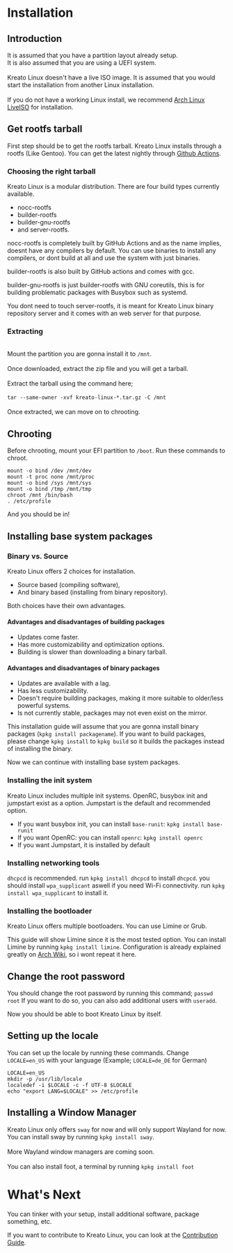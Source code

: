 # Installation

## Introduction 
It is assumed that you have a partition layout already setup.
<br>It is also assumed that you are using a UEFI system.</br>
<br>Kreato Linux doesn't have a live ISO image. It is assumed that you would start the installation from another Linux installation.</br>
<br>If you do not have a working Linux install, we recommend [Arch Linux LiveISO](https://archlinux.org/download/) for installation.</br>

## Get rootfs tarball
First step should be to get the rootfs tarball. Kreato Linux installs through a rootfs (Like Gentoo). You can get the latest nightly through [Github Actions](https://github.com/kreatolinux/src/actions/workflows/build-rootfs.yml?query=is%3Asuccess).

### Choosing the right tarball
Kreato Linux is a modular distribution. There are four build types currently available.

* nocc-rootfs
* builder-rootfs
* builder-gnu-rootfs
* and server-rootfs.

nocc-rootfs is completely built by GitHub Actions and as the name implies, doesnt have any compilers by default. You can use binaries to install any compilers, or dont build at all and use the system with just binaries.

builder-rootfs is also built by GitHub actions and comes with gcc.

builder-gnu-rootfs is just builder-rootfs with GNU coreutils, this is for building problematic packages with Busybox such as systemd.

You dont need to touch server-rootfs, it is meant for Kreato Linux binary repository server and it comes with an web server for that purpose.

### Extracting
<br>Mount the partition you are gonna install it to `/mnt`.</br>
<br>Once downloaded, extract the zip file and you will get a tarball.</br>
<br>Extract the tarball using the command here;</br>
<br>`tar --same-owner -xvf kreato-linux-*.tar.gz -C /mnt`</br>
<br>Once extracted, we can move on to chrooting.</br>

## Chrooting
Before chrooting, mount your EFI partition to `/boot`.
Run these commands to chroot.

```
mount -o bind /dev /mnt/dev
mount -t proc none /mnt/proc
mount -o bind /sys /mnt/sys
mount -o bind /tmp /mnt/tmp
chroot /mnt /bin/bash
. /etc/profile
```

And you should be in! 

## Installing base system packages

### Binary vs. Source
Kreato Linux offers 2 choices for installation.
* Source based (compiling software),
* And binary based (installing from binary repository).

Both choices have their own advantages.

#### Advantages and disadvantages of building packages
* Updates come faster.
* Has more customizability and optimization options.
* Building is slower than downloading a binary tarball.

#### Advantages and disadvantages of binary packages
* Updates are available with a lag.
* Has less customizability.
* Doesn't require building packages, making it more suitable to older/less powerful systems.
* Is not currently stable, packages may not even exist on the mirror.

This installation guide will assume that you are gonna install binary packages (`kpkg install packagename`). If you want to build packages, please change `kpkg install` to `kpkg build` so it builds the packages instead of installing the binary.

Now we can continue with installing base system packages.

### Installing the init system
Kreato Linux includes multiple init systems. OpenRC, busybox init and jumpstart exist as a option. Jumpstart is the default and recommended option. 

* If you want busybox init, you can install `base-runit`: `kpkg install base-runit`
* If you want OpenRC: you can install `openrc`: `kpkg install openrc`
* If you want Jumpstart, it is installed by default

### Installing networking tools
`dhcpcd` is recommended. run `kpkg install dhcpcd` to install `dhcpcd`.
you should install `wpa_supplicant` aswell if you need Wi-Fi connectivity. run `kpkg install wpa_supplicant` to install it.

<!---
### Building the kernel
You can either build your own kernel or use Kreato Linux's kernel, that uses Arch Linux's kernel configuration.
It is recommended to build your own kernel, since it will be much more minimal and will compile faster.
You can run `kpkg install linux-arch` to install the prebuilt kernel.
As for building your own kernel, you can check out [This video](https://www.youtube.com/watch?v=NVWVHiLx1sU).
-->

### Installing the bootloader
Kreato Linux offers multiple bootloaders.
You can use Limine or Grub.

This guide will show Limine since it is the most tested option.
You can install Limine by running `kpkg install limine`.
Configuration is already explained greatly on [Arch Wiki](https://wiki.archlinux.org/title/Limine), so i wont repeat it here.

## Change the root password
You should change the root password by running this command;
`passwd root`
If you want to do so, you can also add additional users with `useradd`.

Now you should be able to boot Kreato Linux by itself.

## Setting up the locale
You can set up the locale by running these commands. Change `LOCALE=en_US` with your language (Example; `LOCALE=de_DE` for German)

```
LOCALE=en_US
mkdir -p /usr/lib/locale
localedef -i $LOCALE -c -f UTF-8 $LOCALE
echo "export LANG=$LOCALE" >> /etc/profile
```

## Installing a Window Manager
Kreato Linux only offers `sway` for now and will only support Wayland for now.
<br>You can install sway by running `kpkg install sway`.</br>
<br>More Wayland window managers are coming soon.</br>
<br>You can also install foot, a terminal by running `kpkg install foot`</br>

# What's Next
You can tinker with your setup, install additional software, package something, etc.

If you want to contribute to Kreato Linux, you can look at the [Contribution Guide](./contributing/index.md).
